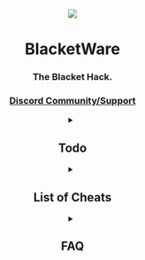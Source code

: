 <div align="center">
  <img src="https://user-images.githubusercontent.com/101288516/217323368-c526a242-fab7-48c7-84f3-64a316f915b8.png">
  <h1>BlacketWare</h1>
  <h3>The Blacket Hack.</h3>
  <h3><a href="https://discord.gg/5dR3ca38tB">Discord Community/Support</a></h3>
</div>

<details>
<summary align="center"><h2>Todo</h2></summary>

We have nothing planned...<br>
Join the [Discord](https://discord.gg/5dR3ca38tB) and give us ideas :)

</details>
<details>
<summary align="center"><h2>List of Cheats</h2></summary>

### [Bazaar](bazaar/)
 * [Filter By User](bazaar/filterByUser.js) | View a user's Bazaar listings by name.<br>

### [Blooks](blooks/)
 * [Sell Cheap Dupes](blooks/sellCheapDupes.js) | Sell your Uncommon/Rare/Epic duplicates.<br>
 * [Sell Dupe Blooks](blooks/sellDupeBlooks.js) | Sell your duplicate Blooks.<br>
 * [Spoof All Blooks](blooks/spoofAllBlooks.js) | Make it appear as if you have all Blooks.<br>
 * [Spoof Custom Blook](blooks/spoofCustomBlook.js) | Create & spoof a custom Blook.<br>
 * [View All Blooks](blooks/viewAllBlooks.js) | View all of the Blooks.<br>
 * [View Player Blooks](blooks/viewPlayerBlooks.js) | View a specific player's Blooks.<br>

### [Chat/Trade](chat-trade/)
 * [Blacket Emojis](chat-trade/blacketEmojis.js) | Turn your messages into Blacket emojis.
 * [Show Chat Rewards](chat-trade/showChatRewards.js) | Show the rewards you get from chatting.<br>
    * These rewards __do__ still occur, yet you don't know it. This changes that.
 * [Trade Whitelist](chat-trade/tradeWhitelist.js) | Only allow specific users to trade you.<br>
    * Click the Escape (esc) key to trigger the menu.
    * Cannot be used with Block Player.

### [Global](global/)
 * [Block Player](chat-trade/blockPlayer.js) | Block players!
    * Use CTRL + B to trigger the menu.
    * Cannot be used with Trade Whitelist.
 * [Spoof Admin](global/spoofAdmin.js) | Make it appear as if you have admin permissions.<br>

### [Inventory](inventory/)
 * [Spoof Inventory](inventory/spoofInventory.js) | Make it appear as if you have boosts (1h and 3h).<br>

### [Market](market/)
 * [Open Until Blook](market/openUntilBlook.js) | Open boxes until you get a specific Blook.<br>
 * [Simulate Unlock](market/simulateUnlock.js) | Make it appear as if you are unlocking a Blook.<br>
 * [Spam Open Packs](market/spamOpenPacks.js) | Quickly open packs.<br>

### [Themes](themes/)
 * [Lightmode](themes/lightTheme.js) | Ruin your eyes with a light theme.<br>
   * [Tampermonkey](themes/tampermonkey/lightTheme.js)<br>
   
   
</details>

<details>
<summary align="center"><h2>FAQ</h2></summary>


### Can I use this on a mobile device or an iPad?
I would generally recommend a computer. You can probably use mobile devices (google it).<br>

### Will these ban you?
You can be banned by exceeding the ratelimit. All of our scripts are specially tailored to PREVENT this from happening.<br>

### Will these be taken down?
Unless I am asked by Xotic, these will stay on Github and be regularly maintained.<br>

### Why are these obfuscated?
Skids are rather annoying. Deobfuscators are also annoying.<br>

### My school blocked inspect, what do I do?
Try [this](https://caiorss.github.io/bookmarklet-maker/) tool. In other words, use the "bookmarklet method".

  
</details>